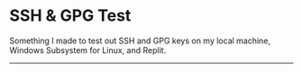 # SSH & GPG Test

Something I made to test out SSH and GPG keys on my local machine, Windows Subsystem for Linux, and Replit.

---